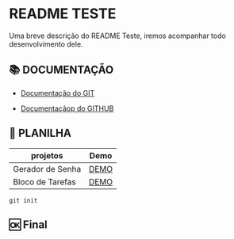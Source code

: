 
# README TESTE

Uma breve descrição do README Teste, iremos acompanhar todo desenvolvimento dele.

## 📚 DOCUMENTAÇÃO

- [Documentação do GIT](https://git-scm.com/doc)
 
- [Documentaçãop do GITHUB](https://docs.github.com/pt)

## 📝 PLANILHA

| projetos | Demo |
|-------|-------|
| Gerador de Senha | [DEMO](https://andrebmarcos.github.io/Gerador_de_Senhas/) |
| Bloco de Tarefas | [DEMO](https://andrebmarcos.github.io/blocodetarefas/) |



```
git init
```

## 🆗 Final